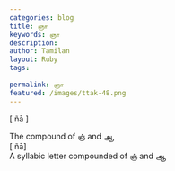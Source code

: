 ```yaml
---
categories: blog
title: ஞா
keywords: ஞா
description: 
author: Tamilan
layout: Ruby
tags: 
 
permalink: ஞா
featured: /images/ttak-48.png
---
```

  
[ ñā ]  
  
The compound of ஞ் and ஆ  
[ ñā]  
A syllabic letter compounded of ஞ் and ஆ
